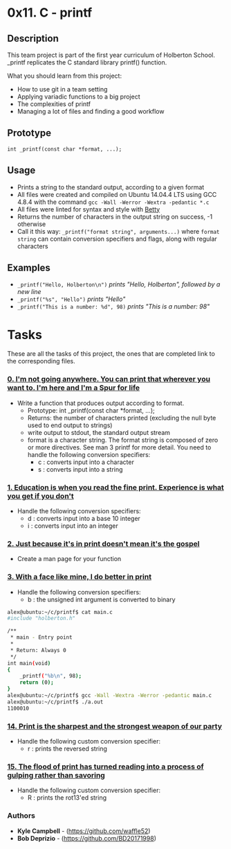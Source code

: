 # 0x11. C - printf

## Description

This team project is part of the first year curriculum of Holberton School.
\_printf replicates the C standard library printf() function.

What you should learn from this project:

- How to use git in a team setting
- Applying variadic functions to a big project
- The complexities of printf
- Managing a lot of files and finding a good workflow

## Prototype

`int _printf(const char *format, ...);`

## Usage

- Prints a string to the standard output, according to a given format
- All files were created and compiled on Ubuntu 14.04.4 LTS using GCC 4.8.4 with the command `gcc -Wall -Werror -Wextra -pedantic *.c`
- All files were linted for syntax and style with [Betty](https://github.com/holbertonschool/Betty)
- Returns the number of characters in the output string on success, -1 otherwise
- Call it this way: `_printf("format string", arguments...)` where `format string` can contain conversion specifiers and flags,
  along with regular characters

## Examples

- `_printf("Hello, Holberton\n")` _prints "Hello, Holberton", followed by a new line_
- `_printf("%s", "Hello")` _prints "Hello"_
- `_printf("This is a number: %d", 98)` _prints "This is a number: 98"_

# Tasks

These are all the tasks of this project, the ones that are completed link to the corresponding files.

### [0. I'm not going anywhere. You can print that wherever you want to. I'm here and I'm a Spur for life](./_printf.c)

- Write a function that produces output according to format.
  - Prototype: int \_printf(const char \*format, ...);
  - Returns: the number of characters printed (excluding the null byte used to end output to strings)
  - write output to stdout, the standard output stream
  - format is a character string. The format string is composed of zero or more directives. See man 3 printf for more detail. You need to handle the following conversion specifiers:
    - c : converts input into a character
    - s : converts input into a string

### [1. Education is when you read the fine print. Experience is what you get if you don't](./print_nums.c)

- Handle the following conversion specifiers:
  - d : converts input into a base 10 integer
  - i : converts input into an integer

### [2. Just because it's in print doesn't mean it's the gospel](./man_3_printf)

- Create a man page for your function

### [3. With a face like mine, I do better in print](./print_bases.c)

- Handle the following conversion specifiers:
  - b : the unsigned int argument is converted to binary

```sh
alex@ubuntu:~/c/printf$ cat main.c
#include "holberton.h"

/**
 * main - Entry point
 *
 * Return: Always 0
 */
int main(void)
{
    _printf("%b\n", 98);
    return (0);
}
alex@ubuntu:~/c/printf$ gcc -Wall -Wextra -Werror -pedantic main.c
alex@ubuntu:~/c/printf$ ./a.out
1100010
```


### [14. Print is the sharpest and the strongest weapon of our party](./print_custom.c)

- Handle the following custom conversion specifier:
  - r : prints the reversed string

### [15. The flood of print has turned reading into a process of gulping rather than savoring](./print_custom.c)

- Handle the following custom conversion specifier:
  - R : prints the rot13'ed string


### Authors

- **Kyle Campbell** - (https://github.com/waffle52)
- **Bob Deprizio** - (https://github.com/BD20171998)
